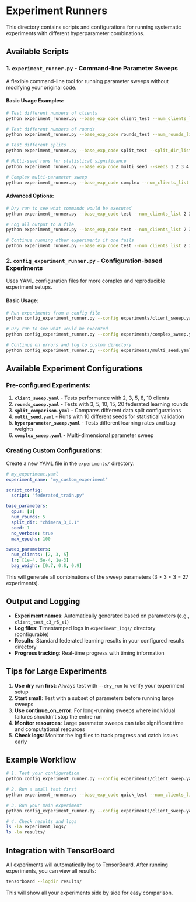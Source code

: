 # Experiment Runners

This directory contains scripts and configurations for running systematic experiments with different hyperparameter combinations.

## Available Scripts

### 1. `experiment_runner.py` - Command-line Parameter Sweeps

A flexible command-line tool for running parameter sweeps without modifying your original code.

#### Basic Usage Examples:

```bash
# Test different numbers of clients
python experiment_runner.py --base_exp_code client_test --num_clients_list 2 3 5 --num_rounds 5

# Test different numbers of rounds
python experiment_runner.py --base_exp_code rounds_test --num_rounds_list 3 5 10 --num_clients 3

# Test different splits
python experiment_runner.py --base_exp_code split_test --split_dir_list chimera_3_0.1 chimera_5_0.1 chimera_10_0.1

# Multi-seed runs for statistical significance
python experiment_runner.py --base_exp_code multi_seed --seeds 1 2 3 4 5 --num_clients 3 --num_rounds 5

# Complex multi-parameter sweep
python experiment_runner.py --base_exp_code complex --num_clients_list 2 3 --num_rounds_list 3 5 --lr_list 1e-4 5e-4
```

#### Advanced Options:

```bash
# Dry run to see what commands would be executed
python experiment_runner.py --base_exp_code test --num_clients_list 2 3 --dry_run

# Log all output to a file
python experiment_runner.py --base_exp_code test --num_clients_list 2 3 --log_file logs/experiment.log

# Continue running other experiments if one fails
python experiment_runner.py --base_exp_code test --num_clients_list 2 3 --continue_on_error
```

### 2. `config_experiment_runner.py` - Configuration-based Experiments

Uses YAML configuration files for more complex and reproducible experiment setups.

#### Basic Usage:

```bash
# Run experiments from a config file
python config_experiment_runner.py --config experiments/client_sweep.yaml

# Dry run to see what would be executed
python config_experiment_runner.py --config experiments/complex_sweep.yaml --dry_run

# Continue on errors and log to custom directory
python config_experiment_runner.py --config experiments/multi_seed.yaml --continue_on_error --log_dir my_logs
```

## Available Experiment Configurations

### Pre-configured Experiments:

1. **`client_sweep.yaml`** - Tests performance with 2, 3, 5, 8, 10 clients
2. **`rounds_sweep.yaml`** - Tests with 3, 5, 10, 15, 20 federated learning rounds
3. **`split_comparison.yaml`** - Compares different data split configurations
4. **`multi_seed.yaml`** - Runs with 10 different seeds for statistical validation
5. **`hyperparameter_sweep.yaml`** - Tests different learning rates and bag weights
6. **`complex_sweep.yaml`** - Multi-dimensional parameter sweep

### Creating Custom Configurations:

Create a new YAML file in the `experiments/` directory:

```yaml
# my_experiment.yaml
experiment_name: "my_custom_experiment"

script_config:
  script: "federated_train.py"

base_parameters:
  gpus: [1]
  num_rounds: 5
  split_dir: "chimera_3_0.1"
  seed: 1
  no_verbose: true
  max_epochs: 100

sweep_parameters:
  num_clients: [2, 3, 5]
  lr: [1e-4, 5e-4, 1e-3]
  bag_weight: [0.7, 0.8, 0.9]
```

This will generate all combinations of the sweep parameters (3 × 3 × 3 = 27 experiments).

## Output and Logging

- **Experiment names**: Automatically generated based on parameters (e.g., `client_test_c3_r5_s1`)
- **Log files**: Timestamped logs in `experiment_logs/` directory (configurable)
- **Results**: Standard federated learning results in your configured results directory
- **Progress tracking**: Real-time progress with timing information

## Tips for Large Experiments

1. **Use dry run first**: Always test with `--dry_run` to verify your experiment setup
2. **Start small**: Test with a subset of parameters before running large sweeps
3. **Use continue_on_error**: For long-running sweeps where individual failures shouldn't stop the entire run
4. **Monitor resources**: Large parameter sweeps can take significant time and computational resources
5. **Check logs**: Monitor the log files to track progress and catch issues early

## Example Workflow

```bash
# 1. Test your configuration
python config_experiment_runner.py --config experiments/client_sweep.yaml --dry_run

# 2. Run a small test first
python experiment_runner.py --base_exp_code quick_test --num_clients_list 2 3 --num_rounds 2 --max_epochs_list 10

# 3. Run your main experiment
python config_experiment_runner.py --config experiments/client_sweep.yaml --continue_on_error

# 4. Check results and logs
ls -la experiment_logs/
ls -la results/
```

## Integration with TensorBoard

All experiments will automatically log to TensorBoard. After running experiments, you can view all results:

```bash
tensorboard --logdir results/
```

This will show all your experiments side by side for easy comparison.